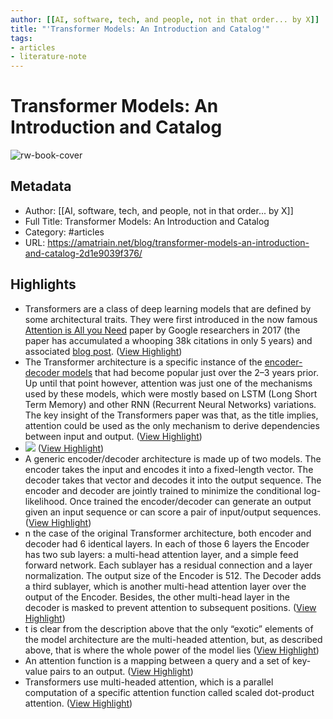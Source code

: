 ```yaml
---
author: [[AI, software, tech, and people, not in that order... by X]]
title: "'Transformer Models: An Introduction and Catalog'"
tags: 
- articles
- literature-note
---
```

# Transformer Models: An Introduction and Catalog

![rw-book-cover](https://readwise-assets.s3.amazonaws.com/static/images/article0.00998d930354.png)

## Metadata
- Author: [[AI, software, tech, and people, not in that order... by X]]
- Full Title: Transformer Models: An Introduction and Catalog
- Category: #articles
- URL: https://amatriain.net/blog/transformer-models-an-introduction-and-catalog-2d1e9039f376/

## Highlights
- Transformers are a class of deep learning models that are defined by some architectural traits. They were first introduced in the now famous [Attention is All you Need](https://arxiv.org/abs/1706.03762) paper by Google researchers in 2017 (the paper has accumulated a whooping 38k citations in only 5 years) and associated [blog post](https://ai.googleblog.com/2017/08/transformer-novel-neural-network.html). ([View Highlight](https://read.readwise.io/read/01gr3n6ernt5z0vternwwjdav3))
- The Transformer architecture is a specific instance of the [encoder-decoder models](https://machinelearningmastery.com/encoder-decoder-long-short-term-memory-networks/) that had become popular just over the 2–3 years prior. Up until that point however, attention was just one of the mechanisms used by these models, which were mostly based on LSTM (Long Short Term Memory) and other RNN (Recurrent Neural Networks) variations. The key insight of the Transformers paper was that, as the title implies, attention could be used as the only mechanism to derive dependencies between input and output. ([View Highlight](https://read.readwise.io/read/01gr3n6gp4ett44parxp9atn9b))
- ![](https://amatriain.net/blog/images/02-02.png) ([View Highlight](https://read.readwise.io/read/01gr3n6mt148859yrdd70hcsxf))
- A generic encoder/decoder architecture is made up of two models. The encoder takes the input and encodes it into a fixed-length vector. The decoder takes that vector and decodes it into the output sequence. The encoder and decoder are jointly trained to minimize the conditional log-likelihood. Once trained the encoder/decoder can generate an output given an input sequence or can score a pair of input/output sequences. ([View Highlight](https://read.readwise.io/read/01gr3n8nw20y7ajxcesdrghgcx))
- n the case of the original Transformer architecture, both encoder and decoder had 6 identical layers. In each of those 6 layers the Encoder has two sub layers: a multi-head attention layer, and a simple feed forward network. Each sublayer has a residual connection and a layer normalization. The output size of the Encoder is 512. The Decoder adds a third sublayer, which is another multi-head attention layer over the output of the Encoder. Besides, the other multi-head layer in the decoder is masked to prevent attention to subsequent positions. ([View Highlight](https://read.readwise.io/read/01gr3n9m9h1r1hft2s4e6qjns5))
- t is clear from the description above that the only “exotic” elements of the model architecture are the multi-headed attention, but, as described above, that is where the whole power of the model lies ([View Highlight](https://read.readwise.io/read/01gr3nap0873cpqq76ag1wrpky))
- An attention function is a mapping between a query and a set of key-value pairs to an output. ([View Highlight](https://read.readwise.io/read/01gr3nbj85qnq00xc34bd6h9wr))
- Transformers use multi-headed attention, which is a parallel computation of a specific attention function called scaled dot-product attention. ([View Highlight](https://read.readwise.io/read/01gr3nbwyt3ess4zefya12acg7))
